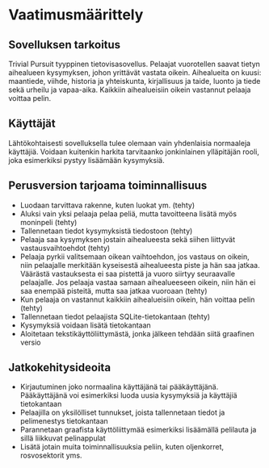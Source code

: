 # Vaatimusmäärittely

## Sovelluksen tarkoitus

Trivial Pursuit tyyppinen tietovisasovellus. Pelaajat vuorotellen saavat tietyn aihealueen kysymyksen, johon yrittävät vastata oikein. Aihealueita on kuusi: maantiede, viihde, historia ja yhteiskunta, kirjallisuus ja taide, luonto ja tiede sekä urheilu ja vapaa-aika. 
Kaikkiin aihealueisiin oikein vastannut pelaaja voittaa pelin. 

## Käyttäjät

Lähtökohtaisesti sovelluksella tulee olemaan vain yhdenlaisia normaaleja käyttäjiä. 
Voidaan kuitenkin harkita tarvitaanko jonkinlainen ylläpitäjän rooli, joka esimerkiksi pystyy lisäämään kysymyksiä.

## Perusversion tarjoama toiminnallisuus

- Luodaan tarvittava rakenne, kuten luokat ym. (tehty)
- Aluksi vain yksi pelaaja pelaa peliä, mutta tavoitteena lisätä myös moninpeli (tehty)
- Tallennetaan tiedot kysymyksistä tiedostoon (tehty)
- Pelaaja saa kysymyksen jostain aihealueesta sekä siihen liittyvät vastausvaihtoehdot (tehty)
- Pelaaja pyrkii valitsemaan oikean vaihtoehdon, jos vastaus on oikein, niin pelaajalle merkitään kyseisestä aihealueesta piste ja hän saa jatkaa. Väärästä vastauksesta ei saa pistettä ja vuoro siirtyy seuraavalle pelaajalle. Jos pelaaja vastaa samaan aihealueeseen oikein, niin hän ei saa enempää pisteitä, mutta saa jatkaa vuoroaan (tehty)
- Kun pelaaja on vastannut kaikkiin aihealueisiin oikein, hän voittaa pelin (tehty)
- Tallennetaan tiedot pelaajista SQLite-tietokantaan (tehty)
- Kysymyksiä voidaan lisätä tietokantaan
- Aloitetaan tekstikäyttöliittymästä, jonka jälkeen tehdään siitä graafinen versio

## Jatkokehitysideoita

- Kirjautuminen joko normaalina käyttäjänä tai pääkäyttäjänä. Pääkäyttäjänä voi esimerkiksi luoda uusia kysymyksiä ja käyttäjiä tietokantaan
- Pelaajilla on yksilölliset tunnukset, joista tallennetaan tiedot ja pelimenestys tietokantaan
- Parannetaan graafista käyttöliittymää esimerkiksi lisäämällä pelilauta ja sillä liikkuvat pelinappulat
- Lisätä jotain muita toiminnallisuuksia peliin, kuten oljenkorret, rosvosektorit yms. 
